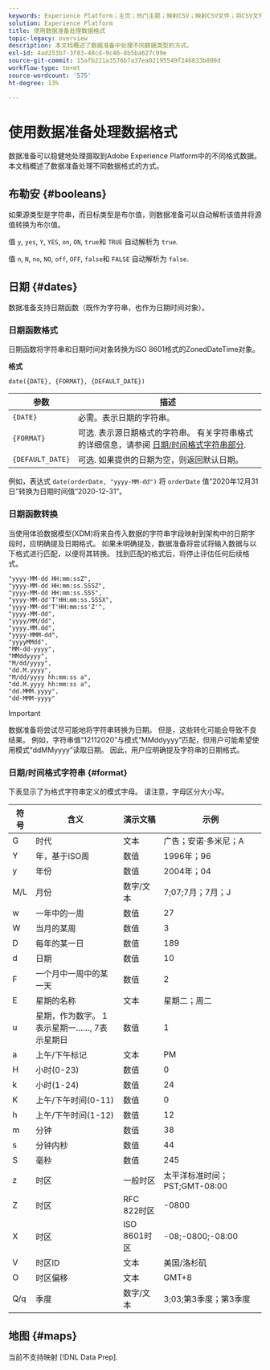 ```yaml
---
keywords: Experience Platform；主页；热门主题；映射CSV；映射CSV文件；将CSV文件映射到XDM；将CSV映射到XDM;UI指南；映射；数据准备；数据准备；准备数据；
solution: Experience Platform
title: 使用数据准备处理数据格式
topic-legacy: overview
description: 本文档概述了数据准备中处理不同数据类型的方式。
exl-id: 4ad253b7-3f83-48cd-9c46-8b5ba627c09e
source-git-commit: 15afb221a3576b7a37ea02195549f246833b800d
workflow-type: tm+mt
source-wordcount: '575'
ht-degree: 13%

---
```


# 使用数据准备处理数据格式

数据准备可以稳健地处理摄取到Adobe Experience Platform中的不同格式数据。 本文档概述了数据准备处理不同数据格式的方式。

## 布勒安 {#booleans}

如果源类型是字符串，而目标类型是布尔值，则数据准备可以自动解析该值并将源值转换为布尔值。

值 `y`, `yes`, `Y`, `YES`, `on`, `ON`, `true`和 `TRUE` 自动解析为 `true`.

值 `n`, `N`, `no`, `NO`, `off`, `OFF`, `false`和 `FALSE` 自动解析为 `false`.

## 日期 {#dates}

数据准备支持日期函数（既作为字符串，也作为日期时间对象）。

### 日期函数格式

日期函数将字符串和日期时间对象转换为ISO 8601格式的ZonedDateTime对象。

**格式**

```http
date({DATE}, {FORMAT}, {DEFAULT_DATE})
```

| 参数 | 描述 |
| --------- | ----------- |
| `{DATE}` | 必需。表示日期的字符串。 |
| `{FORMAT}` | 可选. 表示源日期格式的字符串。 有关字符串格式的详细信息，请参阅 [日期/时间格式字符串部分](#format). |
| `{DEFAULT_DATE}` | 可选. 如果提供的日期为空，则返回默认日期。 |

例如，表达式 `date(orderDate, "yyyy-MM-dd")` 将 `orderDate` 值“2020年12月31日”转换为日期时间值“2020-12-31”。

### 日期函数转换

当使用体验数据模型(XDM)将来自传入数据的字符串字段映射到架构中的日期字段时，应明确提及日期格式。 如果未明确提及，数据准备将尝试将输入数据与以下格式进行匹配，以便将其转换。 找到匹配的格式后，将停止评估任何后续格式。

```console
"yyyy-MM-dd HH:mm:ssZ",
"yyyy-MM-dd HH:mm:ss.SSSZ",
"yyyy-MM-dd HH:mm:ss.SSS",
"yyyy-MM-dd'T'HH:mm:ss.SSSX",
"yyyy-MM-dd'T'HH:mm:ss'Z'",
"yyyy-MM-dd",
"yyyy/MM/dd",
"yyyy.MM.dd",
"yyyy-MMM-dd",
"yyyyMMdd",
"MM-dd-yyyy",
"MMddyyyy",
"M/dd/yyyy",
"dd.M.yyyy",
"M/dd/yyyy hh:mm:ss a",
"dd.M.yyyy hh:mm:ss a",
"dd.MMM.yyyy",
"dd-MMM-yyyy"
```

>[!IMPORTANT]
>
> 数据准备将尝试尽可能地将字符串转换为日期。 但是，这些转化可能会导致不良结果。 例如，字符串值“12112020”与模式“MMddyyyy”匹配，但用户可能希望使用模式“ddMMyyyy”读取日期。 因此，用户应明确提及字符串的日期格式。

### 日期/时间格式字符串 {#format}

下表显示了为格式字符串定义的模式字母。 请注意，字母区分大小写。

| 符号 | 含义 | 演示文稿 | 示例 |
| ------ | ------- | ------------ | ------- |
| G | 时代 | 文本 | 广告；安诺·多米尼；A |
| Y | 年，基于ISO周 | 数值 | 1996年；96 |
| y | 年份 | 数值 | 2004年；04 |
| M/L | 月份 | 数字/文本 | 7;07;7月；7月；J |
| w | 一年中的一周 | 数值 | 27 |
| W | 当月的某周 | 数值 | 3 |
| D | 每年的某一日 | 数值 | 189 |
| d | 日期 | 数值 | 10 |
| F | 一个月中一周中的某一天 | 数值 | 2 |
| E | 星期的名称 | 文本 | 星期二；周二 |
| u | 星期，作为数字。 1表示星期一……, 7表示星期日 | 数值 | 1 |
| a | 上午/下午标记 | 文本 | PM |
| H | 小时(0-23) | 数值 | 0 |
| k | 小时(1-24) | 数值 | 24 |
| K | 上午/下午时间(0-11) | 数值 | 0 |
| h | 上午/下午时间(1-12) | 数值 | 12 |
| m | 分钟 | 数值 | 38 |
| s | 分钟内秒 | 数值 | 44 |
| S | 毫秒 | 数值 | 245 |
| z | 时区 | 一般时区 | 太平洋标准时间；PST;GMT-08:00 |
| Z | 时区 | RFC 822时区 | -0800 |
| X | 时区 | ISO 8601时区 | -08;-0800;-08:00 |
| V | 时区ID | 文本 | 美国/洛杉矶 |
| O | 时区偏移 | 文本 | GMT+8 |
| Q/q | 季度 | 数字/文本 | 3;03;第3季度；第3季度 |

## 地图 {#maps}

当前不支持映射 [!DNL Data Prep].
